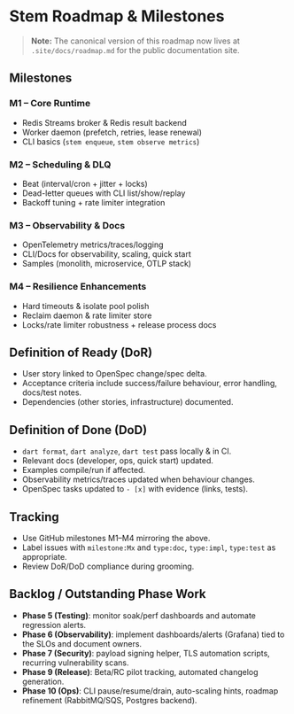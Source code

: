 # Stem Roadmap & Milestones

> **Note:** The canonical version of this roadmap now lives at
> `.site/docs/roadmap.md` for the public documentation site.

## Milestones

### M1 – Core Runtime
- Redis Streams broker & Redis result backend
- Worker daemon (prefetch, retries, lease renewal)
- CLI basics (`stem enqueue`, `stem observe metrics`)

### M2 – Scheduling & DLQ
- Beat (interval/cron + jitter + locks)
- Dead-letter queues with CLI list/show/replay
- Backoff tuning + rate limiter integration

### M3 – Observability & Docs
- OpenTelemetry metrics/traces/logging
- CLI/Docs for observability, scaling, quick start
- Samples (monolith, microservice, OTLP stack)

### M4 – Resilience Enhancements
- Hard timeouts & isolate pool polish
- Reclaim daemon & rate limiter store
- Locks/rate limiter robustness + release process docs

## Definition of Ready (DoR)
- User story linked to OpenSpec change/spec delta.
- Acceptance criteria include success/failure behaviour, error handling, docs/test notes.
- Dependencies (other stories, infrastructure) documented.

## Definition of Done (DoD)
- `dart format`, `dart analyze`, `dart test` pass locally & in CI.
- Relevant docs (developer, ops, quick start) updated.
- Examples compile/run if affected.
- Observability metrics/traces updated when behaviour changes.
- OpenSpec tasks updated to `- [x]` with evidence (links, tests).

## Tracking
- Use GitHub milestones M1–M4 mirroring the above.
- Label issues with `milestone:Mx` and `type:doc`, `type:impl`, `type:test` as appropriate.
- Review DoR/DoD compliance during grooming.

## Backlog / Outstanding Phase Work
- **Phase 5 (Testing)**: monitor soak/perf dashboards and automate regression alerts.
- **Phase 6 (Observability)**: implement dashboards/alerts (Grafana) tied to the SLOs and document owners.
- **Phase 7 (Security)**: payload signing helper, TLS automation scripts, recurring vulnerability scans.
- **Phase 9 (Release)**: Beta/RC pilot tracking, automated changelog generation.
- **Phase 10 (Ops)**: CLI pause/resume/drain, auto-scaling hints, roadmap refinement (RabbitMQ/SQS, Postgres backend).
